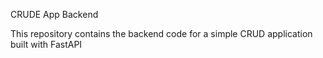 CRUDE App Backend

This repository contains the backend code for a simple CRUD application built with FastAPI


